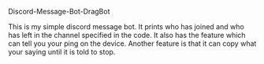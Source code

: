 Discord-Message-Bot-DragBot

This is my simple discord message bot. It prints who has joined and who has left in the channel specified in the code. It also has the feature which can tell you your ping on the device. Another feature is that it can copy what your saying until it is told to stop.
